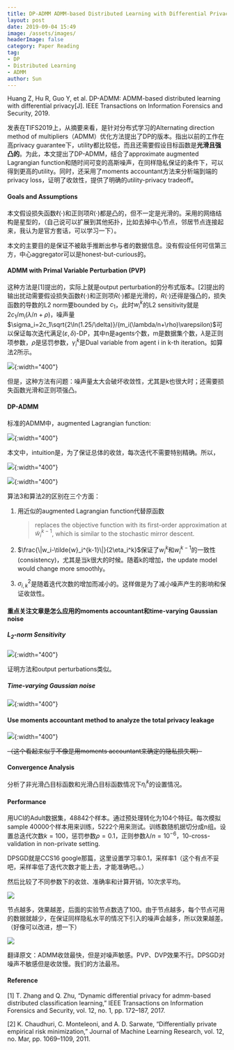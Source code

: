```yaml
---
title: DP-ADMM ADMM-based Distributed Learning with Differential Privacy notes
layout: post
date: 2019-09-04 15:49
image: /assets/images/
headerImage: false
category: Paper Reading
tag:
- DP
- Distributed Learning
- ADMM
author: Sun
---
```


Huang Z, Hu R, Guo Y, et al. DP-ADMM: ADMM-based distributed learning with differential privacy[J]. IEEE Transactions on Information Forensics and Security, 2019.

发表在TIFS2019上，从摘要来看，是针对分布式学习的Alternating direction method of multipliers（ADMM）优化方法提出了DP的版本。指出以前的工作在高privacy guarantee下，utility都比较低，而且还需要假设目标函数是**光滑且强凸的**。为此，本文提出了DP-ADMM，结合了approximate augmented Lagrangian function和随时间可变的高斯噪声，在同样隐私保证的条件下，可以得到更高的utility。同时，还采用了moments accountant方法来分析端到端的privacy loss，证明了收敛性，提供了明确的utility-privacy tradeoff。

<!--more-->

#### Goals and Assumptions

本文假设损失函数$\ell(\cdot)$和正则项$R(\cdot)$都是凸的，但不一定是光滑的。采用的网络结构是星型的，（自己说可以扩展到其他拓扑，比如去掉中心节点，邻居节点连接起来，我认为是官方套话，可以学习一下）。

本文的主要目的是保证不被敌手推断出参与者的数据信息。没有假设任何可信第三方，中心aggregator可以是honest-but-curious的。

#### ADMM with Primal Variable Perturbation (PVP)

这种方法是[1]提出的，实际上就是output perturbation的分布式版本。[2]提出的输出扰动需要假设损失函数$\ell(\cdot)$和正则项$R(\cdot)$都是光滑的，$R(\cdot)$还得是强凸的，损失函数的导数的L2 norm要bounded by $c_1$，此时$w_i^k$的L2 sensitivity就是$2c_1/m_i(\lambda/n+\rho)$，噪声量$\sigma_i=2c_1\sqrt{2\ln(1.25/\delta)}/(m_i(\lambda/n+\rho)\varepsilon)$可以保证每次迭代满足$(\varepsilon,\delta)$-DP，其中n是agents个数，m是数据集个数，$\lambda$是正则项参数，$\rho$是惩罚参数，$\gamma_i^k$是Dual variable from agent i in k-th iteration。如算法2所示。

![](/assets/images/2019-09-04-DP-ADMM/image-20190905092906362.png){:width="400"}

但是，这种方法有问题：噪声量太大会破坏收敛性，尤其是k也很大时；还需要损失函数光滑和正则项强凸。

#### DP-ADMM

标准的ADMM中，augmented Lagrangian function:

![](/assets/images/2019-09-04-DP-ADMM/image-20190905122638802.png){:width="400"}

本文中，intuition是，为了保证总体的收敛，每次迭代不需要特别精确。所以，

![](/assets/images/2019-09-04-DP-ADMM/image-20190905123449677.png){:width="400"}

![](/assets/images/2019-09-04-DP-ADMM/image-20190905124814222.png){:width="400"}

算法3和算法2的区别在三个方面：

1. 用近似的augmented Lagrangian function代替原函数

   > replaces the objective function with its first-order approximation at $\tilde{w}_i^{k−1}$, which is similar to the stochastic mirror descent.

2. $\frac{\|w_i-\tilde{w}_i^{k-1}\|}{2\eta_i^k}$保证了$w_i^k$和$w_i^{k-1}$的一致性(consistency)，尤其是当k很大的时候。随着k的增加，the update model would change more smoothly。

3. $\sigma_{i,k}^2$是随着迭代次数的增加而减小的。这样做是为了减小噪声产生的影响和保证收敛性。

#### **重点关注文章是怎么应用的moments accountant和time-varying Gaussian noise**

##### $L_2$-norm Sensitivity

![](/assets/images/2019-09-04-DP-ADMM/image-20190905142833105.png){:width="400"}

证明方法和output perturbations类似。

##### Time-varying Gaussian noise

![](/assets/images/2019-09-04-DP-ADMM/image-20190905151801775.png){:width="400"}

#### Use moments accountant method to analyze the total privacy leakage

![](/assets/images/2019-09-04-DP-ADMM/image-20190905154759692.png){:width="400"}

~~（这个看起来似乎不像是用moments accountant来确定的隐私损失啊）~~





#### Convergence Analysis

分析了非光滑凸目标函数和光滑凸目标函数情况下$\eta_i^k$的设置情况。

#### Performance

用UCI的Adult数据集，48842个样本。通过预处理转化为104个特征。每次模拟sample 40000个样本用来训练，5222个用来测试。训练数随机据切分成n组。设置总迭代次数$k=100$，惩罚参数$\rho=0.1$，正则参数$\lambda/n=10^{-6}$，10-cross-validation in non-private setting. 

DPSGD就是CCS16 google那篇，这里设置学习率0.1，采样率1（这个有点不妥吧，采样率低了迭代次数才能上去，才能准确吧。。）

然后比较了不同参数下的收敛、准确率和计算开销，10次求平均。

![](/assets/images/2019-09-04-DP-ADMM/image-20190905171255941.png)

节点越多，效果越差，后面的实验节点数选了100。由于节点越多，每个节点可用的数据就越少，在保证同样隐私水平的情况下引入的噪声会越多，所以效果越差。（好像可以改进，想一下）

![](/assets/images/2019-09-04-DP-ADMM/image-20190905170718108.png)

翻译原文：ADMM收敛最快，但是对噪声敏感。PVP、DVP效果不行。DPSGD对噪声不敏感但是收敛慢。我们的方法最吊。



#### Reference

[1] T. Zhang and Q. Zhu, “Dynamic differential privacy for admm-based distributed classification learning,” IEEE Transactions on Information Forensics and Security, vol. 12, no. 1, pp. 172–187, 2017.

[2] K. Chaudhuri, C. Monteleoni, and A. D. Sarwate, “Differentially private empirical risk minimization,” Journal of Machine Learning Research, vol. 12, no. Mar, pp. 1069–1109, 2011.







